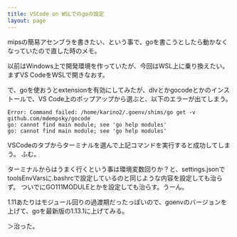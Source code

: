 ```yaml
---
title: VSCode on WSLでのgoの設定
layout: page
---
```


mipsの簡易アセンブラを書きたい、という事で、goを書こうとしたら動かなくなっていたので直した時のメモ。

以前はWindows上で開発環境を作っていたが、今回はWSL上に乗り換えたい。
まずVS CodeをWSLで開きなおす。

で、goを使おうとextensionを有効にしてみたが、dlvとかgocodeとかのインストールで、VS Code上のポップアップから選ぶと、以下のエラーが出てしまう。

```
Error: Command failed: /home/karino2/.goenv/shims/go get -v github.com/mdempsky/gocode
go: cannot find main module; see 'go help modules'
go: cannot find main module; see 'go help modules'
```

VSCodeのタブからターミナルを選んで上記コマンドを実行すると成功してしまう。
ふむ。

ターミナルからはうまく行くという事は環境変数回りか？と、settings.jsonでtoolsEnvVarsに.bashrcで設定しているのと同じような内容を設定しても治らず。
ついでにGO111MODULEとかを設定しても治らす。うーん。

1.11あたりはモジュール回りの過渡期だったっぽいので、goenvのバージョンを上げて、goを最新版の1.13.1に上げてみる。

＞治った。